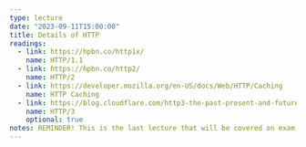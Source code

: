 ```yaml
---
type: lecture
date: "2023-09-11T15:00:00"
title: Details of HTTP
readings:
  - link: https://hpbn.co/http1x/
    name: HTTP/1.1
  - link: https://hpbn.co/http2/
    name: HTTP/2
  - link: https://developer.mozilla.org/en-US/docs/Web/HTTP/Caching
    name: HTTP Caching
  - link: https://blog.cloudflare.com/http3-the-past-present-and-future/
    name: HTTP/3
    optional: true
notes: REMINDER! This is the last lecture that will be covered on exam 1.
---
```

